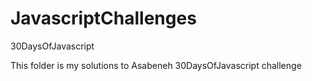 # JavascriptChallenges
30DaysOfJavascript

This folder is my solutions to Asabeneh 30DaysOfJavascript challenge
